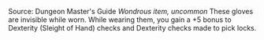 Source: Dungeon Master's Guide
*Wondrous item, uncommon*
These gloves are invisible while worn. While wearing them, you gain a +5 bonus to Dexterity (Sleight of Hand) checks and Dexterity checks made to pick locks.